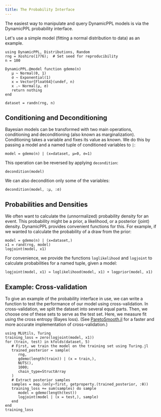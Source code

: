 ```yaml
---
title: The Probability Interface
---
```


The easiest way to manipulate and query DynamicPPL models is via the DynamicPPL probability
interface.

Let's use a simple model (fitting a normal distribution to data) as an example.
```
using DynamicPPL, Distributions, Random
rng = Xoshiro(1776);  # Set seed for reproducibility
n = 100

DynamicPPL.@model function gdemo(n)
   μ ~ Normal(0, 1)
   σ ~ Exponential(1)
   x = Vector{Float64}(undef, n)
   x .~ Normal(μ, σ)
   return nothing
end

dataset = randn(rng, n)
```


## Conditioning and Deconditioning

Bayesian models can be transformed with two main operations, conditioning and deconditioning (also known as marginalization). Conditioning takes a variable and fixes its value as known. We do this by passing a model and a named tuple of conditioned variables to `|`:
```
model = gdemo(n) | (x=dataset, μ=0, σ=1)
```

This operation can be reversed by applying `decondition`:
```
decondition(model)
```

We can also decondition only some of the variables:
```
decondition(model, :μ, :σ)
```


## Probabilities and Densities

We often want to calculate the (unnormalized) probability density for an event. This
probability might be a prior, a likelihood, or a posterior (joint) density. DynamicPPL
provides convenient functions for this.
For example, if we wanted to calculate the probability of a draw from the prior:
```
model = gdemo(n) | (x=dataset,)
x1 = rand(rng, model)
logjoint(model, x1)
```

For convenience, we provide the functions `loglikelihood` and `logjoint` to calculate probabilities for a named tuple, given a model:
```
logjoint(model, x1) ≈ loglikelihood(model, x1) + logprior(model, x1)
```


## Example: Cross-validation

To give an example of the probability interface in use, we can write a function to test the performance of our model using cross-validation. In cross-validation, we split the dataset into several equal parts. Then, we choose one of these sets to serve as the test set. Here, we measure fit using the cross entropy (Bayes loss). (See [ParetoSmooth.jl](https://github.com/TuringLang/ParetoSmooth.jl) for a faster and more accurate implementation of cross-validation.)
```
using MLUtils, Turing
training_loss = zero(logjoint(model, x1))
for (train, test) in kfolds(dataset, 5)
   # First, we train the model on the training set using Turing.jl
   trained_posterior = sample(
      rng,
      gdemo(length(train)) | (x = train,),
      NUTS(),
      1000;
      chain_type=StructArray
   )
   # Extract posterior samples
   samples = map.(only∘first, getproperty.(trained_posterior, :θ))
   training_loss += sum(samples) do sample
      model = gdemo(length(test))
      logjoint(model | (x = test,), sample)
   end
end
training_loss
```
